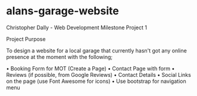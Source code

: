 # alans-garage-website

Christopher Dally - Web Development Milestone Project 1

Project Purpose

To design a website for a local garage that currently hasn't got any online presence at the moment with the following;

•	Booking Form for MOT (Create a Page)
•	Contact Page with form
•	Reviews (if possible, from Google Reviews)
•	Contact Details
•	Social Links on the page (use Font Awesome for icons)
•	Use bootstrap for navigation menu 




